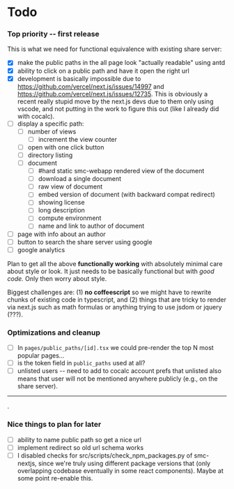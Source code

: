 # Todo

### Top priority -- first release

This is what we need for functional equivalence with existing share server:

- [x] make the public paths in the all page look "actually readable" using antd
- [x] ability to click on a public path and have it open the right url
- [x] development is basically impossible due to https://github.com/vercel/next.js/issues/14997 and https://github.com/vercel/next.js/issues/12735.  This is obviously a recent really stupid move by the next.js devs due to them only using vscode, and not putting in the work to figure this out (like I already did with cocalc). 
- [ ] display a specific path:
  - [ ] number of views
    - [ ] increment the view counter
  - [ ] open with one click button
  - [ ] directory listing
  - [ ] document
    - [ ] #hard static smc-webapp rendered view of the document
    - [ ] download a single document
    - [ ] raw view of document
    - [ ] embed version of document (with backward compat redirect)
    - [ ] showing license
    - [ ] long description
    - [ ] compute environment
    - [ ] name and link to author of document
- [ ] page with info about an author
- [ ] button to search the share server using google
- [ ] google analytics

Plan to get all the above **functionally working** with absolutely minimal care about style or look.  It just needs to be basically functional but with _good code._  Only then worry about style.

Biggest challenges are: (1) **no coffeescript** so we might have to rewrite chunks of existing code in typescript, and (2) things that are tricky to render via next.js such as math formulas or anything trying to use jsdom or jquery (???).

### Optimizations and cleanup

- [ ]  In `pages/public_paths/[id].tsx`  we could pre-render the top N most popular pages...
- [ ] is the token field in `public_paths`  used at all? 
- [ ] unlisted users -- need to add to cocalc account prefs that unlisted also means that user will not be mentioned anywhere publicly (e.g., on the share server). 

---

.

### Nice things to plan for later

- [ ] ability to name public path so get a nice url
- [ ] implement redirect so old url schema works
- [ ] I disabled checks for  src/scripts/check\_npm\_packages.py of smc-nextjs, since we're truly using different package versions that (only overlapping codebase eventually in some react components).   Maybe at some point re-enable this.
